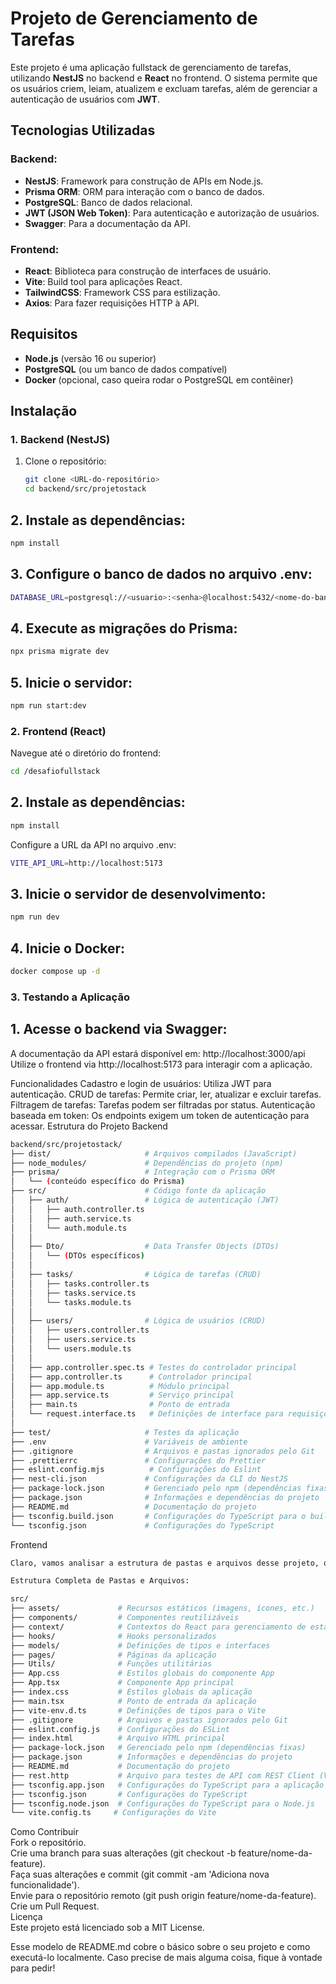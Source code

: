 # Projeto de Gerenciamento de Tarefas

Este projeto é uma aplicação fullstack de gerenciamento de tarefas, utilizando **NestJS** no backend e **React** no frontend. O sistema permite que os usuários criem, leiam, atualizem e excluam tarefas, além de gerenciar a autenticação de usuários com **JWT**.

## Tecnologias Utilizadas

### Backend:
- **NestJS**: Framework para construção de APIs em Node.js.
- **Prisma ORM**: ORM para interação com o banco de dados.
- **PostgreSQL**: Banco de dados relacional.
- **JWT (JSON Web Token)**: Para autenticação e autorização de usuários.
- **Swagger**: Para a documentação da API.

### Frontend:
- **React**: Biblioteca para construção de interfaces de usuário.
- **Vite**: Build tool para aplicações React.
- **TailwindCSS**: Framework CSS para estilização.
- **Axios**: Para fazer requisições HTTP à API.

## Requisitos

- **Node.js** (versão 16 ou superior)
- **PostgreSQL** (ou um banco de dados compatível)
- **Docker** (opcional, caso queira rodar o PostgreSQL em contêiner)

## Instalação

### 1. Backend (NestJS)

1. Clone o repositório:
   ```bash
   git clone <URL-do-repositório>
   cd backend/src/projetostack
    ```
## 2. Instale as dependências:

```bash
npm install
 ```
## 3. Configure o banco de dados no arquivo .env:

```bash
DATABASE_URL=postgresql://<usuario>:<senha>@localhost:5432/<nome-do-banco>?schema=public
 ```

## 4. Execute as migrações do Prisma:

```bash
npx prisma migrate dev
 ```

## 5. Inicie o servidor:
```bash
npm run start:dev
 ```

### 2. Frontend (React)
Navegue até o diretório do frontend:

```bash
cd /desafiofullstack
 ```

## 2. Instale as dependências:

```bash
npm install
 ```

Configure a URL da API no arquivo .env:

```bash
VITE_API_URL=http://localhost:5173
 ```
## 3. Inicie o servidor de desenvolvimento:

```bash
npm run dev
 ```
## 4. Inicie o Docker:

```bash
docker compose up -d
 ```
### 3. Testando a Aplicação

## 1. Acesse o backend via Swagger:

A documentação da API estará disponível em: http://localhost:3000/api
Utilize o frontend via http://localhost:5173 para interagir com a aplicação.

Funcionalidades
Cadastro e login de usuários: Utiliza JWT para autenticação.
CRUD de tarefas: Permite criar, ler, atualizar e excluir tarefas.
Filtragem de tarefas: Tarefas podem ser filtradas por status.
Autenticação baseada em token: Os endpoints exigem um token de autenticação para acessar.
Estrutura do Projeto
Backend
```bash
backend/src/projetostack/
├── dist/                     # Arquivos compilados (JavaScript)
├── node_modules/             # Dependências do projeto (npm)
├── prisma/                   # Integração com o Prisma ORM
│   └── (conteúdo específico do Prisma)
├── src/                      # Código fonte da aplicação
│   ├── auth/                 # Lógica de autenticação (JWT)
│   │   ├── auth.controller.ts
│   │   ├── auth.service.ts
│   │   └── auth.module.ts
│   │
│   ├── Dto/                  # Data Transfer Objects (DTOs)
│   │   └── (DTOs específicos)
│   │
│   ├── tasks/                # Lógica de tarefas (CRUD)
│   │   ├── tasks.controller.ts
│   │   ├── tasks.service.ts
│   │   └── tasks.module.ts
│   │
│   ├── users/                # Lógica de usuários (CRUD)
│   │   ├── users.controller.ts
│   │   ├── users.service.ts
│   │   └── users.module.ts
│   │
│   ├── app.controller.spec.ts # Testes do controlador principal
│   ├── app.controller.ts      # Controlador principal
│   ├── app.module.ts          # Módulo principal
│   ├── app.service.ts         # Serviço principal
│   ├── main.ts                # Ponto de entrada
│   └── request.interface.ts   # Definições de interface para requisições
│
├── test/                     # Testes da aplicação
├── .env                      # Variáveis de ambiente
├── .gitignore                # Arquivos e pastas ignorados pelo Git
├── .prettierrc               # Configurações do Prettier
├── eslint.config.mjs          # Configurações do Eslint
├── nest-cli.json             # Configurações da CLI do NestJS
├── package-lock.json         # Gerenciado pelo npm (dependências fixas)
├── package.json              # Informações e dependências do projeto
├── README.md                 # Documentação do projeto
├── tsconfig.build.json       # Configurações do TypeScript para o build
└── tsconfig.json             # Configurações do TypeScript
 ```

Frontend
```bash
Claro, vamos analisar a estrutura de pastas e arquivos desse projeto, que parece ser um projeto React com TypeScript e Vite.

Estrutura Completa de Pastas e Arquivos:

src/
├── assets/             # Recursos estáticos (imagens, ícones, etc.)
├── components/         # Componentes reutilizáveis
├── context/            # Contextos do React para gerenciamento de estado global
├── hooks/              # Hooks personalizados
├── models/             # Definições de tipos e interfaces
├── pages/              # Páginas da aplicação
├── Utils/              # Funções utilitárias
├── App.css             # Estilos globais do componente App
├── App.tsx             # Componente App principal
├── index.css           # Estilos globais da aplicação
├── main.tsx            # Ponto de entrada da aplicação
├── vite-env.d.ts       # Definições de tipos para o Vite
├── .gitignore          # Arquivos e pastas ignorados pelo Git
├── eslint.config.js    # Configurações do ESLint
├── index.html          # Arquivo HTML principal
├── package-lock.json   # Gerenciado pelo npm (dependências fixas)
├── package.json        # Informações e dependências do projeto
├── README.md           # Documentação do projeto
├── rest.http           # Arquivo para testes de API com REST Client (VS Code)
├── tsconfig.app.json   # Configurações do TypeScript para a aplicação
├── tsconfig.json       # Configurações do TypeScript
├── tsconfig.node.json  # Configurações do TypeScript para o Node.js
└── vite.config.ts     # Configurações do Vite
 ```

Como Contribuir   
Fork o repositório.   
Crie uma branch para suas alterações (git checkout -b feature/nome-da-feature).   
Faça suas alterações e commit (git commit -am 'Adiciona nova funcionalidade').   
Envie para o repositório remoto (git push origin feature/nome-da-feature).   
Crie um Pull Request.   
Licença   
Este projeto está licenciado sob a MIT License.   

Esse modelo de README.md cobre o básico sobre o seu projeto e como executá-lo localmente. Caso precise de mais alguma coisa, fique à vontade para pedir!
